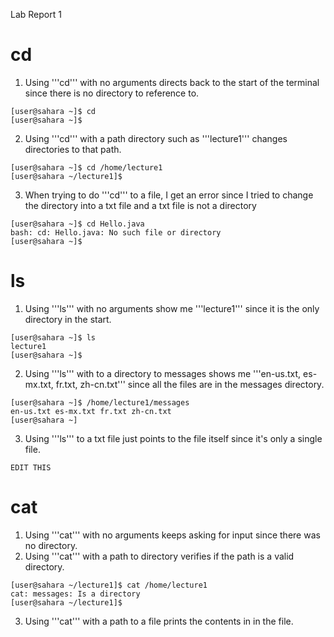 Lab Report 1

# cd
1. Using '''cd''' with no arguments directs back to the start of the terminal since there is no directory to reference to.
~~~
[user@sahara ~]$ cd
[user@sahara ~]$
~~~
2. Using '''cd''' with a path directory such as '''lecture1''' changes directories to that path.
~~~
[user@sahara ~]$ cd /home/lecture1
[user@sahara ~/lecture1]$
~~~
3. When trying to do '''cd''' to a file, I get an error since I tried to change the directory into a txt file and a txt file is not a directory
~~~
[user@sahara ~]$ cd Hello.java
bash: cd: Hello.java: No such file or directory
[user@sahara ~]$
~~~

# ls
1. Using '''ls''' with no arguments show me '''lecture1''' since it is the only directory in the start.
~~~
[user@sahara ~]$ ls
lecture1
[user@sahara ~]$
~~~
2. Using '''ls''' with to a directory to messages shows me '''en-us.txt, es-mx.txt, fr.txt, zh-cn.txt''' since all the files are in the messages directory.
~~~
[user@sahara ~]$ /home/lecture1/messages
en-us.txt es-mx.txt fr.txt zh-cn.txt
[user@sahara ~]
~~~
3. Using '''ls''' to a txt file just points to the file itself since it's only a single file.
~~~
EDIT THIS
~~~

# cat
1. Using '''cat''' with no arguments keeps asking for input since there was no directory.
2. Using '''cat''' with a path to directory verifies if the path is a valid directory.
~~~
[user@sahara ~/lecture1]$ cat /home/lecture1
cat: messages: Is a directory
[user@sahara ~/lecture1]$
~~~
3. Using '''cat''' with a path to a file prints the contents in in the file.
